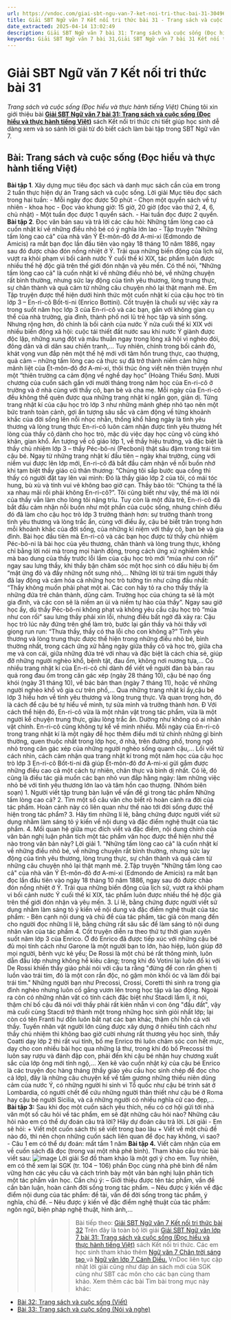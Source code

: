 ```yaml
---
url: https://vndoc.com/giai-sbt-ngu-van-7-ket-noi-tri-thuc-bai-31-304967
title: Giải SBT Ngữ văn 7 Kết nối tri thức bài 31 - Trang sách và cuộc sống (Đọc hiểu và thực hành tiếng Việt) - VnDoc.com
date_extracted: 2025-04-14 13:02:49
description: Giải SBT Ngữ văn 7 bài 31: Trang sách và cuộc sống (Đọc hiểu và thực hành tiếng Việt) sách Kết nối tri thức có đáp án chi tiết cho các bạn cùng tham khảo.
keywords: Giải SBT Ngữ văn 7 bài 31,Giải SBT Ngữ văn 7 bài 31 Kết nối tri thức,Giải sách bài tập Ngữ văn KNTT lớp 7,Ngữ văn lớp 7 Kết nối tri thức,giải bài tập ngữ văn lớp 7,bài Trang sách và cuộc sống (Đọc hiểu và thực hành tiếng Việt)
---
```


# Giải SBT Ngữ văn 7 Kết nối tri thức bài 31
 _Trang sách và cuộc sống \(Đọc hiểu và thực hành tiếng Việt\)_
Chúng tôi xin giới thiệu bài **[Giải SBT Ngữ văn 7 bài 31: Trang sách và cuộc sống \(Đọc hiểu và thực hành tiếng Việt\)](<https://vndoc.com/giai-sbt-ngu-van-7-ket-noi-tri-thuc-bai-31-304967>)** sách Kết nối tri thức chi tiết giúp học sinh dễ dàng xem và so sánh lời giải từ đó biết cách làm bài tập trong SBT Ngữ văn 7.
## Bài: Trang sách và cuộc sống \(Đọc hiểu và thực hành tiếng Việt\)
**Bài tập 1**. Xây dựng mục tiêu đọc sách và danh mục sách cần của em trong 2 tuần thực hiện dự án Trang sách và cuộc sống.
Lời giải
Mục tiêu đọc sách trong hai tuần:
\- Mỗi ngày đọc được 50 phút
\- Chọn một quyển sách về tự nhiên - khoa học
\- Đọc vào khung giờ: 15 giờ, 20 giờ \(đọc vào thứ 2, 4, 6, chủ nhật\)
\- Một tuần đọc được 1 quyển sách.
\- Hai tuần đọc được 2 quyển.
**Bài tập 2**. Đọc văn bản sau và trả lời các câu hỏi:
Những tấm lòng cao cả cuốn nhật kí về những điều nhỏ bé có ý nghĩa lớn lao - Tập truyện "Những tấm lòng cao cả" của nhà văn Ý Ét-môn-đô đơ A-mi-xi \(Edmondo de Amicis\) ra mắt bạn đọc lần đầu tiên vào ngày 18 tháng 10 năm 1886, ngay sau đó được chào đón nồng nhiệt ở Ý. Trải qua những biến động của lịch sử, vượt ra khỏi phạm vi bối cảnh nước Ý cuối thế kỉ XIX, tác phẩm luôn được nhiều thế hệ độc giả trên thế giới đón nhận và yêu mến. Có thể nói, "Những tấm lòng cao cả" là cuốn nhật kí về những điều nhỏ bé, về những chuyện rất bình thường, nhưng sức lay động của tình yêu thương, lòng trung thực, sự chân thành và quả cảm từ những câu chuyện nhỏ lại thật mạnh mẽ.
Em Tập truyện được thể hiện dưới hình thức một cuốn nhật kí của cậu học trò tin lớp 3 – En-ri-cô Bốt-ti-ni \(Enrico Bottini\). Cốt truyện là chuỗi sự việc xảy ra trong suốt năm học lớp 3 của En-ri-cô và các bạn, gắn với không gian cụ thể của nhà trường, gia đình, thành phố nơi lũ trẻ học tập và sinh sống. Nhưng rộng hơn, đó chính là bối cảnh của nước Ý nửa cuối thế kỉ XIX với nhiều biến động xã hội: cuộc tái thiết đất nước sau khi nước Ý giành được độc lập, những xung đột và mâu thuẫn ngay trong lòng xã hội vì nghèo đói, đông dân và di dân sau chiến tranh,... Tuy nhiên, chính trong bối cảnh đó, khát vọng vun đắp nên một thế hệ mới với tâm hồn trung thực, cao thượng, quả cảm – những tấm lòng cao cả thực sự đã trở thành niềm cảm hứng mãnh liệt của Ét-môn-đô đơ A-mi-xi, thôi thúc ông viết nên thiên truyện như một “thiên trường ca cảm động về nghề dạy học” \(Hoàng Thiếu Sơn\).
Mười chương của cuốn  sách gắn với mười tháng trong năm học của En-ri-cô ở trường và ở nhà cùng với thầy cô, bạn bè và cha mẹ. Mỗi ngày của En-ri-cô đều không thể quên được qua những trang nhật kí ngắn gọn, giản dị. Từng trang nhật kí của cậu học trò lớp 3 như những mảnh ghép nhỏ tạo nên một bức tranh toàn cảnh, gợi ấn tượng sâu sắc và cảm động về từng khoảnh khắc của đời sống lên nỗi nhọc nhằn, thống khổ hằng ngày là tình yêu thương và lòng trung thực En-ri-cô luôn cảm nhận được tình yêu thương hết lòng của thầy cô dành cho học trò, mặc dù việc dạy học cũng vô cùng khó khăn, gian khổ. Ấn tượng về cô giáo lớp 1, về thầy hiệu trưởng, và đặc biệt là thầy chủ nhiệm lớp 3 – thầy Péc-bô-ni \(Pecboni\) thật sâu đậm trong trái tim cậu bé. Ngay từ những trang nhật kí đầu tiên – ngày khai trường, cùng với niềm vui được lên lớp mới, En-ri-cô đã bắt đầu cảm nhận về nỗi buồn nhớ khi tạm biệt thầy giáo cũ thân thương: “Chúng tôi sắp bước qua cổng thì thấy có người đặt tay lên vai mình: Đó là thầy giáo lớp 2 của tôi, có mái tóc hung, bù xù và tính vui vẻ không bao giờ cạn. Thầy bảo tôi: “Chúng ta thế là xa nhau mãi rồi phải không En-ri-cô?”. Tôi cũng biết như vậy, thế mà lời nói của thầy vẫn làm cho lòng tôi nặng trĩu. Tuy còn là một đứa trẻ, En-ri-cô đã bắt đầu cảm nhận nỗi buồn như một phần của cuộc sống, nhưng chính điều đó đã làm cho cậu học trò lớp 3 trưởng thành hơn: sự trưởng thành trong tình yêu thương và lòng trắc ẩn, cùng với điều ấy, cậu bé biết trân trọng hơn mỗi khoảnh khắc của đời sống, của những kỉ niệm với thầy cô, bạn bè và gia đình. Bài học đầu tiên mà En-ri-cô và các bạn học được từ thầy chủ nhiệm Péc-bô-ni là bài học của yêu thương, chân thành và lòng trung thực, không chỉ bằng lời nói mà trong mọi hành động, trong cách ứng xử nghiêm khắc mà bao dung của thầy trước lỗi lầm của cậu học trò mới “múa như con rối” ngay sau lưng thầy, khi thầy bận chăm sóc một học sinh có dấu hiệu bị ốm “mặt ửng đỏ và đầy những nốt sưng nhỏ,... Những lời từ trái tim người thầy đã lay động và cảm hóa cả những học trò tưởng tin như cứng đầu nhất: “Thầy không muốn phải phạt một ai. Các con hãy tỏ ra cho thầy thấy là những đứa trẻ chân thành, dũng cảm. Trường học của chúng ta sẽ là một gia đình, và các con sẽ là niềm an ủi và niềm tự hào của thầy”. Ngay sau giờ học ấy, dù thầy Péc-bô-ni không phạt và không yêu cầu cậu học trò “múa như con rối” sau lưng thầy phải xin lỗi, nhưng điều bất ngờ đã xảy ra: Cậu học trò lúc nãy đứng trên ghế làm trò, bước lại gần thầy và hỏi thầy với giọng run run: “Thưa thầy, thầy có tha lỗi cho con không ạ?” Tình yêu thương và lòng trung thực được thể hiện trong những điều nhỏ bé, bình thường nhất, trong cách ứng xử hằng ngày giữa thầy cô và học trò, giữa cha mẹ và con cái, giữa những đứa trẻ với nhau và đặc biệt là cách chia sẻ, giúp đỡ những người nghèo khổ, bệnh tật, đau ốm, không nơi nương tựa,... Có nhiều trang nhật kí của En-ri-cô chỉ dành để viết về người đàn bà bán rau quả rong đau ốm trong căn gác xép \(ngày 28 tháng 10\), cậu bé nạo ống khói \(ngày 31 tháng 10\), về bác bán than \(ngày 7 tháng 11\), hoặc về những người nghèo khổ vô gia cư trên phố,... Qua những trang nhật kí ấy,cậu bé lớp 3 hiểu hơn về tình yêu thương và lòng trung thực. Và quan trọng hơn, đó là cách để cậu bé tự hiểu về mình, tự sửa mình và trưởng thành hơn. Đ Với cách thể hiện đó, En-ri-cô vừa là một nhân vật trong tác phẩm, vừa là một người kể chuyện trung thực, giàu lòng trắc ẩn. Dường như không có ai nhân vật chính. En-ri-cô cũng không tự kể về mình nhiều. Mỗi ngày của En-ri-cô trong trang nhật kí là một ngày để học thêm điều mới từ chính những gì bình thường, quen thuộc nhất trong lớp học, ở nhà, trên đường phố, trong ngõ nhỏ trong căn gác xép của những người nghèo sống quanh cậu,... Lối viết từ cách nhìn, cách cảm nhận qua trang nhật kí trong một năm học của cậu học trò lớp 3 En-ri-cô Bốt-ti-ni đã giúp Ét-môn-đô đơ A-mi-xi gửi gắm được những điều cao cả một cách tự nhiên, chân thực và bình dị nhất. Có lẽ, đó cũng là điều tác giả muốn các bạn nhỏ vun đắp hằng ngày: làm những việc nhỏ bé với tình yêu thương lớn lao và tâm hồn cao thượng.
\(Nhóm biên soạn\)
1\. Người viết tập trung bàn luận về vấn đề gì trong tác phẩm Những tấm lòng cao cả?
2\. Tìm một số câu văn cho biết rõ hoàn cảnh ra đời của tác phẩm. Hoàn cảnh này có liên quan như thế nào tới đời sống được thể hiện trong tác phẩm?
3\. Hãy tìm những lí lẽ, bằng chứng được người viết sử dụng nhằm làm sáng tỏ ý kiến về nội dung và đặc điểm nghệ thuật của tác phẩm.
4\. Mối quan hệ giữa mục đích viết và đặc điểm, nội dung chính của văn bản nghị luận phân tích một tác phẩm văn học được thể hiện như thế nào trong văn bản này?
Lời giải
1\. "Những tấm lòng cao cả" là cuốn nhật kí về những điều nhỏ bé, về những chuyện rất bình thường, nhưng sức lay động của tình yêu thương, lòng trung thực, sự chân thành và quả cảm từ những câu chuyện nhỏ lại thật mạnh mẽ.
2.Tập truyện "Những tấm lòng cao cả" của nhà văn Ý Ét-môn-đô đơ A-mi-xi \(Edmondo de Amicis\) ra mắt bạn đọc lần đầu tiên vào ngày 18 tháng 10 năm 1886, ngay sau đó được chào đón nồng nhiệt ở Ý. Trải qua những biến động của lịch sử, vượt ra khỏi phạm vi bối cảnh nước Ý cuối thế kỉ XIX, tác phẩm luôn được nhiều thế hệ độc giả trên thế giới đón nhận và yêu mến.
3\. Lí lẽ, bằng chứng được người viết sử dụng nhằm làm sáng tỏ ý kiến về nội dung và đặc điểm nghệ thuật của tác phẩm:
\- Bên cạnh nội dung và chủ đề của tác phẩm, tác giả còn mang đến cho người đọc những lí lẽ, bằng chứng rất sâu sắc để làm sáng tỏ nội dung nhân văn của tác phẩm
4\. Cốt truyện diễn ra theo thứ tự thời gian xuyên suốt năm lớp 3 của Enrico. Ở đó Enrico đã được tiếp xúc với những cậu bé đủ mọi tính cách như Garone là một người bạn to lớn, hào hiệp, luôn giúp đỡ mọi người, bênh vực kẻ yếu; De Rossi là một chú bé rất thông minh, luôn dẫn đầu lớp nhưng không hề kiêu căng; trong khi đó Votini lại luôn đố kị với De Rossi khiến thầy giáo phải nói với cậu ta rằng "đừng để con rắn ghen tị luồn vào trái tim, đó là một con rắn độc, nó gặm mòn khối óc và làm đồi bại trái tim." Những người bạn như Precossi, Crossi, Coretti thì sinh ra trong gia đình nghèo nhưng luôn cố gắng vươn lên trong học tập và lao động. Ngoài ra còn có những nhân vật có tính cách đặc biệt như Stacdi lầm lì, ít nói, thậm chí bố cậu đã nói với thầy phải rất kiên nhẫn vì con ông "đầu đất", vậy mà cuối cùng Stacdi trở thành một trong những học sinh giỏi nhất lớp; lại còn có tên Franti hư đốn luôn bắt nạt các bạn khác, thậm chí hỗn cả với thầy. Tuyến nhân vật người lớn cũng được xây dựng ở nhiều tính cách như thầy chủ nhiệm thì không bao giờ cười nhưng rất thương yêu học sinh, thầy Coatti dạy lớp 2 thì rất vui tính, bố mẹ Enrico thì luôn chăm sóc con hết mực, dạy cho con nhiều bài học qua những lá thư, trong khi đó bố Precossi thì luôn say rượu và đánh đập con, phải đến khi cậu bé nhận huy chương xuất sắc của lớp ông mới tỉnh ngộ,... Xen kẽ vào cuốn nhật ký của cậu bé Enrico là các truyện đọc hàng tháng \(thầy giáo yêu cầu học sinh chép để đọc cho cả lớp\), đây là những câu chuyện kể về tấm gương những thiếu niên dũng cảm của nước Ý, có những người hi sinh vì Tổ quốc như cậu bé trinh sát ở Lombardia, có người chết để cứu những người thân thiết như cậu bé ở Roma hay cậu bé người Sicilia, và cả những người có nhiều nghĩa cử cao đẹp,...
**Bài tập 3:** Sau khi đọc một cuốn  sách yêu thích, nếu có cơ hội gửi tới nhà văn một số câu hỏi về tác phẩm, em sẽ đặt những câu hỏi nào? Những câu hỏi nào em có thể dự đoán câu trả lời? Hãy dự đoán câu trả lời.
Lời giải
\- Em sẽ hỏi:
\+ Viết một cuốn sách thì sẽ viết trong bao lâu
\+ Viết về một chủ đề nào đó, thì nên chọn những cuốn sách liên quan để đọc hay không, vì sao?
\- Câu 1 em có thể dự đoán: mất tầm 1 năm
**Bài tập 4.** Viết cảm nhận của em về cuốn sách đã đọc \(trong vai một nhà phê bình\).
Tham khảo cấu trúc bài viết sau:
![image](https://i.vdoc.vn/data/image/2023/09/16/anh-chup-man-hinh-2022-06-27-luc-14-39-40.png)
Lời giải
Sơ đồ tham khảo là một gợi ý cho em. Tuy nhiên, em có thể xem lại SGK \(tr. 104 – 106\) phần Đọc cùng nhà phê bình để nắm vững hơn các yêu cầu và cách trình bày một văn bản nghị luận phân tích một tác phẩm văn học. Cần chú ý:
– Giới thiệu được tên tác phẩm, vấn đề cần bàn luận, hoàn cảnh đời sống trong tác phẩm.
– Nêu được ý kiến về đặc điểm nội dung của tác phẩm: đề tài, vấn đề đời sống
trong tác phẩm, ý nghĩa, chủ đề.
– Nêu được ý kiến về đặc điểm nghệ thuật của tác phẩm: ngôn ngữ, biện pháp nghệ thuật, hình ảnh,...
>>>> Bài tiếp theo: [Giải SBT Ngữ văn 7 Kết nối tri thức bài 32](<https://vndoc.com/giai-sbt-ngu-van-7-ket-noi-tri-thuc-bai-32-304968>)
Trên đây là toàn bộ lời giải [Giải SBT Ngữ văn lớp 7 bài 31: Trang sách và cuộc sống \(Đọc hiểu và thực hành tiếng Việt\)](<https://vndoc.com/giai-sbt-ngu-van-7-ket-noi-tri-thuc-bai-31-304967>) sách Kết nối tri thức. Các em học sinh tham khảo thêm [Ngữ văn 7 Chân trời sáng tạo ](<https://vndoc.com/ngu-van-7-ctst-tap1>)và [Ngữ văn lớp 7 Cánh Diều.](<https://vndoc.com/ngu-van-7-tap-1-cd>) VnDoc liên tục cập nhật lời giải cũng như đáp án sách mới của SGK cũng như SBT các môn cho các bạn cùng tham khảo.
Xem thêm các bài Tìm bài trong mục này khác:
  * [Bài 32: Trang sách và cuộc sống \(Viết\)](</giai-sbt-ngu-van-7-ket-noi-tri-thuc-bai-32-304968>)
  * [Bài 33: Trang sách và cuộc sống \(Nói và nghe\)](</giai-sbt-ngu-van-7-ket-noi-tri-thuc-bai-33-304971>)

